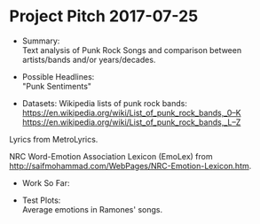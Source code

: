 # Project Pitch 2017-07-25

- Summary:  
Text analysis of Punk Rock Songs and comparison between artists/bands and/or years/decades.

- Possible Headlines:  
"Punk Sentiments"

- Datasets: 
Wikipedia lists of punk rock bands:
https://en.wikipedia.org/wiki/List_of_punk_rock_bands,_0–K  
https://en.wikipedia.org/wiki/List_of_punk_rock_bands,_L–Z  

Lyrics from MetroLyrics.  

NRC Word-Emotion Association Lexicon (EmoLex) from http://saifmohammad.com/WebPages/NRC-Emotion-Lexicon.htm.  


- Work So Far:  

- Test Plots:  
Average emotions in Ramones' songs.
![]()